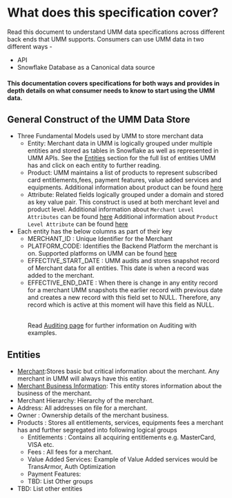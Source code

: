 # What does this specification cover?
 
Read this document to understand UMM data specifications across different back ends that UMM supports.
Consumers can use UMM data in two different ways -
* API
* Snowflake Database as a Canonical data source

#### This documentation covers specifications for both ways and provides in depth details on what consumer needs to know to start using the UMM data.

## General Construct of the UMM Data Store
* Three Fundamental Models used by UMM to store merchant data
  * Entity: Merchant data in UMM is logically grouped under multiple entities and stored as tables in Snowflake as well as represented in UMM APIs.
    See the [Entities](#Entities) section for the full list of entities UMM has and click on each entity to further reading.
  * Product: UMM maintains a list of products to represent subscribed card entitlements,fees, payment features, value added services and equipments. 
  Additional information about product can be found [here](?path=docs/specification/merchant/merchantProduct.md)
  * Attribute: Related fields logically grouped under a domain and stored as key value pair. This construct is used at both merchant level and product level.
    Additional information about `Merchant Level Attributes` can be found [here](?path=docs/specification/merchant/merchantAttributes.md)
    Additional information about `Product Level Attribute` can be found [here](?path=docs/specification/merchant/merchantProductAttributes.md)
* Each entity has the below columns as part of their key
    * MERCHANT_ID : Unique Identifier for the Merchant
    * PLATFORM_CODE: Identifies the Backend Platform the merchant is on. Supported platforms on UMM can be found [here](?path=docs/specification/supportedPlatforms.md)
    * EFFECTIVE_START_DATE : UMM audits and stores snapshot record of Merchant data for all entities. This date is when a record was added to the merchant. 
    * EFFECTIVE_END_DATE : When there is change in any entity record for a merchant UMM snapshots the earlier record with previous date and creates a new record with this field set to NULL. Therefore, any record which is active at this moment will have this field as NULL.<p></p>  
Read [Auditing page](?path=docs/specification/merchant/merchantAuditing.md) for further information on Auditing with examples.
      
## Entities
* [Merchant](?path=docs/specification/merchant/merchant.md):Stores basic but critical information about the merchant. Any merchant in UMM will always have this entity.
* [Merchant Business Information](?path=docs/specification/merchant/merchantBusinessInformation.md): This entity stores information about the business of the merchant.
* Merchant Hierarchy: Hierarchy of the merchant.
* Address: All addresses on file for a merchant. 
* Owner : Ownership details of the merchant business. 
* Products : Stores all entitlements, services, equipments fees a merchant has and further segregated into following logical groups
  * Entitlements : Contains all acquiring entitlements e.g. MasterCard, VISA etc.
  * Fees : All fees for a merchant.
  * Value Added Services: Example of Value Added services would be TransArmor, Auth Optimization
  * Payment Features:
  * TBD: List Other groups
* TBD: List other entities
